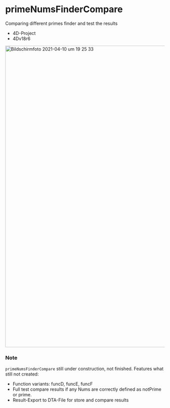 # primeNumsFinderCompare
 Comparing different primes finder and test the results

- 4D-Project
- 4Dv18r6

<img width="952" alt="Bildschirmfoto 2021-04-10 um 19 25 33" src="https://user-images.githubusercontent.com/65073460/114278988-95f78100-9a32-11eb-92c2-bf95b39893d1.png">

### Note
`primeNumsFinderCompare` still under construction, not finished.
Features what still not created:
- Function variants: funcD, funcE, funcF
- Full test compare results if any Nums are correctly defined as notPrime or prime.
- Result-Export to DTA-File for store and compare results

